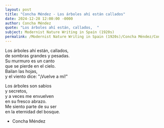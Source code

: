 ```yaml
---
layout: post
title: "Concha Méndez - Los árboles ahí están callados"
date: 2024-12-28 12:00:00 -0000
author: Concha Méndez
quote: "Los árboles ahí están, callados,  "
subject: Modernist Nature Writing in Spain (1920s)
permalink: /Modernist Nature Writing in Spain (1920s)/Concha Méndez/Concha Méndez - Los árboles ahí están callados
---
```


Los árboles ahí están, callados,  
de sombras grandes y pesadas.  
Su murmuro es un canto  
que se pierde en el cielo.  
Bailan las hojas,  
y el viento dice:
"¡Vuelve a mí!"  

Los árboles son sabios  
y secretos,  
y a veces me envuelven  
en su fresco abrazo.  
Me siento parte de su ser  
en la eternidad del bosque.

- Concha Méndez
